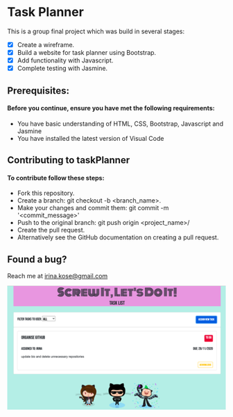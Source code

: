 # **Task Planner**

This is a group final project which was build in several stages: 

- [x] Create a wireframe.
- [x] Build a website for task planner using Bootstrap. 
- [x] Add functionality with Javascript. 
- [x] Complete testing with Jasmine. 

## Prerequisites:

#### Before you continue, ensure you have met the following requirements:
- You have basic understanding of HTML, CSS, Bootstrap, Javascript and Jasmine
- You have installed the latest version of Visual Code 

## Contributing to taskPlanner
#### To contribute follow these steps:
- Fork this repository.
- Create a branch: git checkout -b <branch_name>.
- Make your changes and commit them: git commit -m '<commit_message>'
- Push to the original branch: git push origin <project_name>/<location>
- Create the pull request.
- Alternatively see the GitHub documentation on creating a pull request.

## Found a bug?
Reach me at irina.kose@gmail.com
 
 ![screenshot](/img/Screenshot.png)


